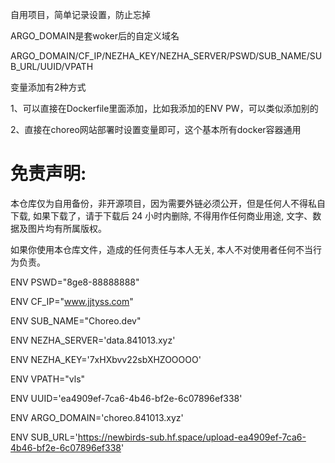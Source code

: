 自用项目，简单记录设置，防止忘掉

ARGO_DOMAIN是套woker后的自定义域名

ARGO_DOMAIN/CF_IP/NEZHA_KEY/NEZHA_SERVER/PSWD/SUB_NAME/SUB_URL/UUID/VPATH

变量添加有2种方式

1、可以直接在Dockerfile里面添加，比如我添加的ENV PW，可以类似添加别的

2、直接在choreo网站部署时设置变量即可，这个基本所有docker容器通用


# 免责声明:

本仓库仅为自用备份，非开源项目，因为需要外链必须公开，但是任何人不得私自下载, 如果下载了，请于下载后 24 小时内删除, 不得用作任何商业用途, 文字、数据及图片均有所属版权。 

如果你使用本仓库文件，造成的任何责任与本人无关, 本人不对使用者任何不当行为负责。


ENV PSWD="8ge8-88888888"

ENV CF_IP="www.jjtyss.com"

ENV SUB_NAME="Choreo.dev"

ENV NEZHA_SERVER='data.841013.xyz'

ENV NEZHA_KEY='7xHXbvv22sbXHZOOOOO'

ENV VPATH="vls"

ENV UUID='ea4909ef-7ca6-4b46-bf2e-6c07896ef338'

ENV ARGO_DOMAIN='choreo.841013.xyz'

ENV SUB_URL='https://newbirds-sub.hf.space/upload-ea4909ef-7ca6-4b46-bf2e-6c07896ef338'
